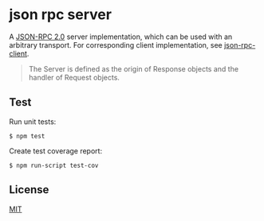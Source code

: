 # json rpc server

A [JSON-RPC 2.0](http://www.jsonrpc.org/specification) server implementation, which can be used with an arbitrary transport. For corresponding client implementation, see [json-rpc-client](https://github.com/claudijo/json-rpc-client).

> The Server is defined as the origin of Response objects and the handler of Request objects.

## Test

Run unit tests:

`$ npm test`

Create test coverage report:

`$ npm run-script test-cov`

## License

[MIT](LICENSE)